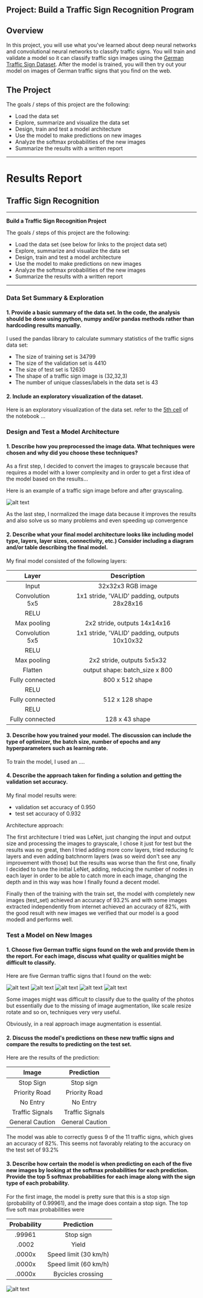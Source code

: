 ## Project: Build a Traffic Sign Recognition Program
Overview
---
In this project, you will use what you've learned about deep neural networks and convolutional neural networks to classify traffic signs. You will train and validate a model so it can classify traffic sign images using the [German Traffic Sign Dataset](http://benchmark.ini.rub.de/?section=gtsrb&subsection=dataset). After the model is trained, you will then try out your model on images of German traffic signs that you find on the web.

The Project
---
The goals / steps of this project are the following:
* Load the data set
* Explore, summarize and visualize the data set
* Design, train and test a model architecture
* Use the model to make predictions on new images
* Analyze the softmax probabilities of the new images
* Summarize the results with a written report

---

# Results Report

## **Traffic Sign Recognition** 

---

**Build a Traffic Sign Recognition Project**

The goals / steps of this project are the following:
* Load the data set (see below for links to the project data set)
* Explore, summarize and visualize the data set
* Design, train and test a model architecture
* Use the model to make predictions on new images
* Analyze the softmax probabilities of the new images
* Summarize the results with a written report


[//]: # (Image References)

[image1]: ./examples/visualization.jpg "Visualization"
[image2]: ./examples/grayscale.jpg "Grayscaling"
[image3]: ./examples/random_noise.jpg "Random Noise"
[image4]: ./test_images/3.sign9.png "Traffic Sign 3"
[image5]: ./test_images/12.sign10.png "Traffic Sign 12"
[image6]: ./test_images/14.sign1.png "Traffic Sign 14"
[image7]: ./test_images/17.sign2.png "Traffic Sign 17"
[image8]: ./test_images/18.sign11.png "Traffic Sign 18"
[image9]: ./examples/results.png "Images and top 5 predictions"

---
### Data Set Summary & Exploration

#### 1. Provide a basic summary of the data set. In the code, the analysis should be done using python, numpy and/or pandas methods rather than hardcoding results manually.

I used the pandas library to calculate summary statistics of the traffic
signs data set:

* The size of training set is 34799
* The size of the validation set is 4410
* The size of test set is 12630
* The shape of a traffic sign image is (32,32,3)
* The number of unique classes/labels in the data set is 43

#### 2. Include an exploratory visualization of the dataset.

Here is an exploratory visualization of the data set. refer to the [5th cell]() of the notebook  ...

### Design and Test a Model Architecture

#### 1. Describe how you preprocessed the image data. What techniques were chosen and why did you choose these techniques? 

As a first step, I decided to convert the images to grayscale because that requires a model with a lower complexity and in order to 
get a first idea of the model based on the results...

Here is an example of a traffic sign image before and after grayscaling.

![alt text][image2]

As the last step, I normalized the image data because it improves the results and also solve us so many problems and even speeding up convergence 

#### 2. Describe what your final model architecture looks like including model type, layers, layer sizes, connectivity, etc.) Consider including a diagram and/or table describing the final model.

My final model consisted of the following layers:

| Layer         		|     Description	        					| 
|:---------------------:|:---------------------------------------------:| 
| Input         		| 32x32x3 RGB image   							| 
| Convolution 5x5     	| 1x1 stride, 'VALID' padding, outputs 28x28x16	|
| RELU					|												|
| Max pooling	      	| 2x2 stride,  outputs 14x14x16 				|
| Convolution 5x5     	| 1x1 stride, 'VALID' padding, outputs 10x10x32	|
| RELU					|												|
| Max pooling	      	| 2x2 stride,  outputs 5x5x32 				|
| Flatten    |  output shape: batch_size x 800     									|
| Fully connected		| 800 x 512 shape        									|
| RELU					|												|
| Fully connected		| 512 x 128 shape        									|
| RELU					|												|
| Fully connected		| 128 x 43 shape        									|
 


#### 3. Describe how you trained your model. The discussion can include the type of optimizer, the batch size, number of epochs and any hyperparameters such as learning rate.

To train the model, I used an ....

#### 4. Describe the approach taken for finding a solution and getting the validation set accuracy.

My final model results were:
* validation set accuracy of 0.950
* test set accuracy of 0.932

Architecture approach:

The first architecture I tried was LeNet, just changing the input and output size and processing the images to grayscale, I chose it just for test but the results was no great, then I tried adding more conv layers, tried reducing fc layers and even adding batchnorm layers (was so weird don't see any improvement with those) but the results was worse than the first one, finally I decided to tune the initial LeNet, adding, reducing the number of nodes in each layer in order to be able to catch more in each image, changing the depth and in this way was how I finally found a decent model. 

Finally then of the training with the train set, the model with completely new images (test_set) achieved an accuracy of 93.2% and with some images extracted independently from internet achieved an accuracy of 82%, with the good result with new images we verified that our model is a good modedl and performs well.
 
### Test a Model on New Images

#### 1. Choose five German traffic signs found on the web and provide them in the report. For each image, discuss what quality or qualities might be difficult to classify.

Here are five German traffic signs that I found on the web:

![alt text][image4] ![alt text][image5] ![alt text][image6] 
![alt text][image7] ![alt text][image8]

Some images might was difficult to classify due to the quality of the photos but essentially due to the missing of image augmentation, like scale resize rotate and so on, techniques very very useful. 

Obviously, in a real approach image augmentation is essential.

#### 2. Discuss the model's predictions on these new traffic signs and compare the results to predicting on the test set.

Here are the results of the prediction:

| Image			        |     Prediction	        					| 
|:---------------------:|:---------------------------------------------:| 
| Stop Sign      		| Stop sign   									| 
| Priority Road     			| Priority Road 									|
| No Entry					| No Entry											|
| Traffic Signals      		| Traffic Signals					 				|
| General Caution			| General Caution      							|

The model was able to correctly guess 9 of the 11 traffic signs, which gives an accuracy of 82%. This seems not favorably relating to the accuracy on the test set of 93.2%

#### 3. Describe how certain the model is when predicting on each of the five new images by looking at the softmax probabilities for each prediction. Provide the top 5 softmax probabilities for each image along with the sign type of each probability. 

For the first image, the model is pretty sure that this is a stop sign (probability of 0.99961), and the image does contain a stop sign. The top five soft max probabilities were

| Probability         	|     Prediction	        					| 
|:---------------------:|:---------------------------------------------:| 
| .99961         			| Stop sign   									| 
| .0002     				| Yield										|
| .0000x					| Speed limit (30 km/h)											|
| .0000x	      			| Speed limit (60 km/h)				 				|
| .0000x				    | Bycicles crossing     							|

![alt text][image9]
